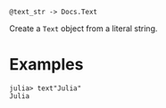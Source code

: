 ```
@text_str -> Docs.Text
```

Create a `Text` object from a literal string.

# Examples

```jldoctest
julia> text"Julia"
Julia
```
